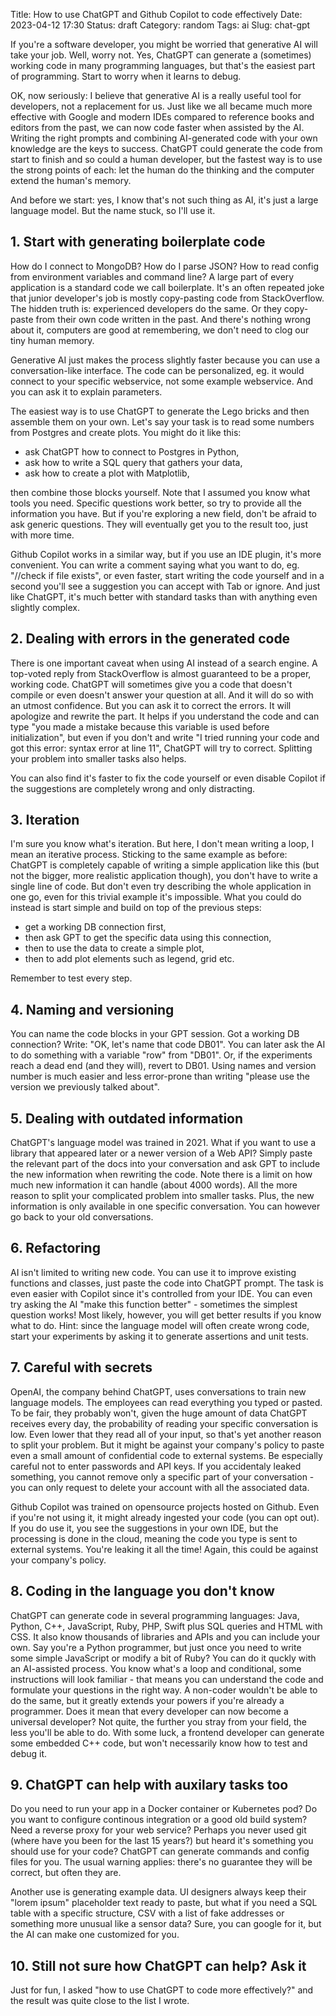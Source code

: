 Title: How to use ChatGPT and Github Copilot to code effectively
Date: 2023-04-12 17:30
Status: draft
Category: random
Tags: ai
Slug: chat-gpt

If you're a software developer, you might be worried that generative AI will take your job. Well, worry not. Yes, ChatGPT can generate a (sometimes) working code in many programming languages, but that's the easiest part of programming. Start to worry when it learns to debug.

OK, now seriously: I believe that generative AI is a really useful tool for developers, not a replacement for us. Just like we all became much more effective with Google and modern IDEs compared to reference books and editors from the past, we can now code faster when assisted by  the AI. Writing the right prompts and combining AI-generated code with your own knowledge are the keys to success. ChatGPT could generate the code from start to finish and so could a human developer, but the fastest way is to use the strong points of each: let the human do the thinking and the computer extend the human's memory. 

And before we start: yes, I know that's not such thing as AI, it's just a large language model. But the name stuck, so I'll use it.


## 1. Start with generating boilerplate code

How do I connect to MongoDB? How do I parse JSON? How to read config from environment variables and command line? A large part of every application is a standard code we call boilerplate. It's an often repeated joke that junior developer's job is mostly copy-pasting code from StackOverflow. The hidden truth  is: experienced developers do the same. Or they copy-paste from their own code written in the past. And there's nothing wrong about it, computers are good at remembering, we don't need to clog our tiny human memory.

Generative AI just makes the process slightly faster because you can use a conversation-like interface. The code can be personalized, eg. it would connect to your specific webservice, not some example webservice. And you can ask it to explain parameters.

The easiest way is to use ChatGPT to generate the Lego bricks and then assemble them on your own. Let's say your task is to read some numbers from Postgres and create plots. You might do it like this:

- ask ChatGPT how to connect to Postgres in Python,
- ask how to write a SQL query that gathers your data,
- ask how to create a plot with Matplotlib,

then combine those blocks yourself. Note that I assumed you know what tools you need. Specific questions work better, so try to provide all the information you have. But if you're exploring a new field, don't be afraid to ask generic questions. They will eventually get you to the result too, just with more time.

Github Copilot works in a similar way, but if you use an IDE plugin, it's more convenient. You can write a comment saying what you want to do, eg. "//check if file exists", or even faster, start writing the code yourself and in a second you'll see a suggestion you can accept with Tab or ignore. And just like ChatGPT, it's much better with standard tasks than with anything even slightly complex.


## 2. Dealing with errors in the generated code

There is one important caveat when using AI instead of a search engine. A top-voted reply from StackOverflow is almost guaranteed to be a proper, working code. ChatGPT will sometimes give you a code that doesn't compile or even doesn't answer your question at all. And it will do so with an utmost confidence. But you can ask it to correct the errors. It will apologize and rewrite the part. It helps if you understand the code and can type "you made a mistake because this variable  is used before initialization", but even if you don't and write "I tried running your code and got this error: syntax error at line 11", ChatGPT will try to correct. Splitting your problem into smaller tasks also helps.

You can also find it's faster to fix the code yourself or even disable Copilot if the suggestions are completely wrong and only distracting. 


## 3. Iteration

I'm sure you know what's iteration. But here, I don't mean writing a loop, I mean an iterative process. Sticking to the same example as before: ChatGPT is completely capable of writing a simple application like this  (but not the bigger, more realistic application though), you don't have to write a single line of code.  But don't even try describing the whole application in one go, even for this trivial example it's impossible. What you could do instead is start simple and build on top of the previous steps:

- get a working DB connection first,
- then ask GPT to get the specific data using this connection, 
- then to use the data to create a simple plot,
- then to add plot elements such as legend, grid etc.

Remember to test every step.

## 4. Naming and versioning

You can name the code blocks in your GPT session. Got a working DB connection? Write: "OK, let's name that code DB01". You can later ask the AI to do something with a variable "row" from "DB01". Or, if the experiments reach a dead end (and they will), revert to DB01. Using names and version number is much easier and less error-prone than writing "please use the version we previously talked about".


## 5. Dealing with outdated information

ChatGPT's language model was trained in 2021. What if you want to use a library that appeared later or a newer version of a Web API? Simply paste the relevant part of the docs into your conversation and ask GPT to include the new information when rewriting the code. Note there is a limit on how much new information it can handle (about 4000 words). All the more reason to split your complicated problem into smaller tasks. Plus, the new information is only available in one specific conversation. You can however go back to your old conversations. 


## 6. Refactoring

AI isn't limited to writing new code. You can use it to improve existing functions and classes, just paste the code into ChatGPT prompt.  The task is even easier with Copilot since it's controlled from your IDE. You can even try asking the AI "make this function better" - sometimes the simplest question works! Most likely, however, you will get better results if you know what to do. Hint: since the language model will often create wrong code, start your experiments by asking it to generate assertions and unit tests. 

## 7. Careful with secrets

OpenAI, the company behind ChatGPT, uses conversations to train new language models. The employees can read everything you typed or pasted. To be fair, they probably won't, given the huge amount of data ChatGPT receives every day, the probability of reading your specific conversation is low. Even lower that they read all of your input, so that's yet another reason to split your problem. But it might be against your company's policy to paste even a small amount of confidential code to external systems. Be especially careful not to enter passwords and API keys. If you accidentaly leaked something, you cannot remove only a specific part of your conversation - you can only request to delete your account with all the associated data.

Github Copilot was trained on opensource projects hosted on Github. Even if you're not using it, it might already ingested your code (you can opt out). If you do use it, you see the suggestions in your own IDE, but the processing is done in the cloud, meaning the code you type is sent to external systems. You're leaking it all the time! Again, this could be against your company's policy.


## 8. Coding in the language you don't know

ChatGPT can generate code in several programming languages: Java, Python, C++, JavaScript, Ruby, PHP, Swift  plus SQL queries and HTML with CSS. It also know thousands of libraries and APIs and you can include your own. Say you're a Python programmer, but just once you need to write some simple JavaScript or modify a bit of Ruby? You can do it quckly with an AI-assisted process. You know what's a loop and conditional, some instructions will look familiar - that means you can understand the code and formulate your questions in the right way. A non-coder wouldn't be able to do the same, but it greatly extends your powers if you're already a programmer. Does it mean that every developer can now become a universal developer? Not quite, the further you stray from your field, the less you'll be able to do. With some luck, a frontend developer can generate some embedded C++ code, but won't necessarily know how to test and debug it. 


## 9. ChatGPT can help with auxilary tasks too

Do you need to run your app in a Docker container or Kubernetes pod? Do you want to configure continous integration or a good old build system? Need a reverse proxy for your web service? Perhaps you never used  git (where have you been for the last 15 years?) but heard it's something you should use for your code? ChatGPT can generate commands and config files for you. The usual warning applies: there's no guarantee they will be correct, but often they are.

Another use is generating example data. UI designers always keep their "lorem ipsum" placeholder text ready to paste, but what if you need a SQL table with a specific structure, CSV with a list of fake addresses or something more unusual like a sensor data?  Sure, you can google for it, but the AI can make one customized for you.


## 10. Still not sure how ChatGPT can help? Ask it

Just for fun, I asked "how to use ChatGPT to code more effectively?" and the result was quite close to the list I wrote.


